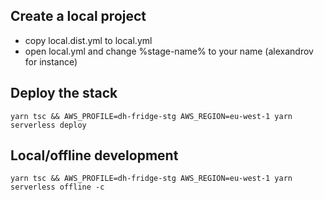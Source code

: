 ## Create a local project
- copy local.dist.yml to local.yml
- open local.yml and change %stage-name% to your name (alexandrov for instance)

##  Deploy the stack 
`yarn tsc && AWS_PROFILE=dh-fridge-stg AWS_REGION=eu-west-1 yarn serverless deploy` 

## Local/offline development
`yarn tsc && AWS_PROFILE=dh-fridge-stg AWS_REGION=eu-west-1 yarn serverless offline -c`
